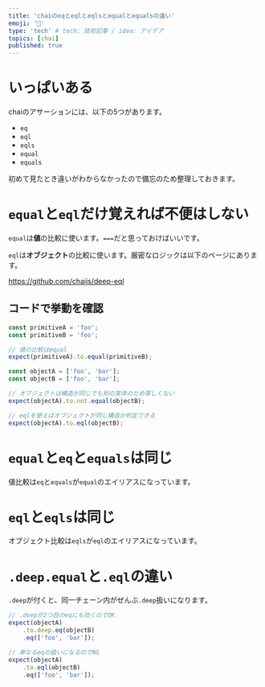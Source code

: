 ```yaml
---
title: 'chaiのeqとeqlとeqlsとequalとequalsの違い'
emoji: '🐷'
type: 'tech' # tech: 技術記事 / idea: アイデア
topics: [chai]
published: true
---
```


# いっぱいある

chaiのアサーションには、以下の5つがあります。

- `eq`
- `eql`
- `eqls`
- `equal`
- `equals`

初めて見たとき違いがわからなかったので備忘のため整理しておきます。

# `equal`と`eql`だけ覚えれば不便はしない

`equal`は**値**の比較に使います。`===`だと思っておけばいいです。

`eql`は**オブジェクト**の比較に使います。厳密なロジックは以下のページにあります。

https://github.com/chaijs/deep-eql

## コードで挙動を確認

```ts
const primitiveA = 'foo';
const primitiveB = 'foo';

// 値の比較はequal
expect(primitiveA).to.equal(primitiveB);

const objectA = ['foo', 'bar'];
const objectB = ['foo', 'bar'];

// オブジェクトは構造が同じでも別の実体のため等しくない
expect(objectA).to.not.equal(objectB);

// eqlを使えばオブジェクトが同じ構造か判定できる
expect(objectA).to.eql(objectB);
```

# `equal`と`eq`と`equals`は同じ

値比較は`eq`と`equals`が`equal`のエイリアスになっています。

# `eql`と`eqls`は同じ

オブジェクト比較は`eqls`が`eql`のエイリアスになっています。

# `.deep.equal`と`.eql`の違い

`.deep`が付くと、同一チェーン内がぜんぶ`.deep`扱いになります。

<!-- prettier-ignore -->
```ts
// .deepが2つ目のeqにも効くのでOK
expect(objectA)
    .to.deep.eq(objectB)
    .eq(['foo', 'bar']);

// 単なるeqの扱いになるのでNG
expect(objectA)
    .to.eql(objectB)
    .eq(['foo', 'bar']);
```
